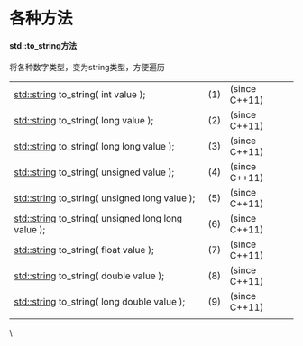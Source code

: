 # 各种方法



#### std::to\_string方法

将各种数字类型，变为string类型，方便遍历

|                                                                                                               |     |               |
| ------------------------------------------------------------------------------------------------------------- | --- | ------------- |
| [std::string](https://en.cppreference.com/w/cpp/string/basic\_string) to\_string( int value );                | (1) | (since C++11) |
| [std::string](https://en.cppreference.com/w/cpp/string/basic\_string) to\_string( long value );               | (2) | (since C++11) |
| [std::string](https://en.cppreference.com/w/cpp/string/basic\_string) to\_string( long long value );          | (3) | (since C++11) |
| [std::string](https://en.cppreference.com/w/cpp/string/basic\_string) to\_string( unsigned value );           | (4) | (since C++11) |
| [std::string](https://en.cppreference.com/w/cpp/string/basic\_string) to\_string( unsigned long value );      | (5) | (since C++11) |
| [std::string](https://en.cppreference.com/w/cpp/string/basic\_string) to\_string( unsigned long long value ); | (6) | (since C++11) |
| [std::string](https://en.cppreference.com/w/cpp/string/basic\_string) to\_string( float value );              | (7) | (since C++11) |
| [std::string](https://en.cppreference.com/w/cpp/string/basic\_string) to\_string( double value );             | (8) | (since C++11) |
| [std::string](https://en.cppreference.com/w/cpp/string/basic\_string) to\_string( long double value );        | (9) | (since C++11) |
|                                                                                                               |     |               |

\
